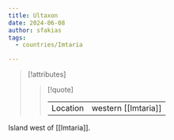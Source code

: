 ```yaml
---
title: Ultaxon
date: 2024-06-08
author: sfakias
tags:
  - countries/Imtaria

---
```

> [!attributes]
> 
> > [!quote]
> >
> > | | |
> > | --- | --- |
> > | Location | western [[Imtaria]] |

Island west of [[Imtaria]].
